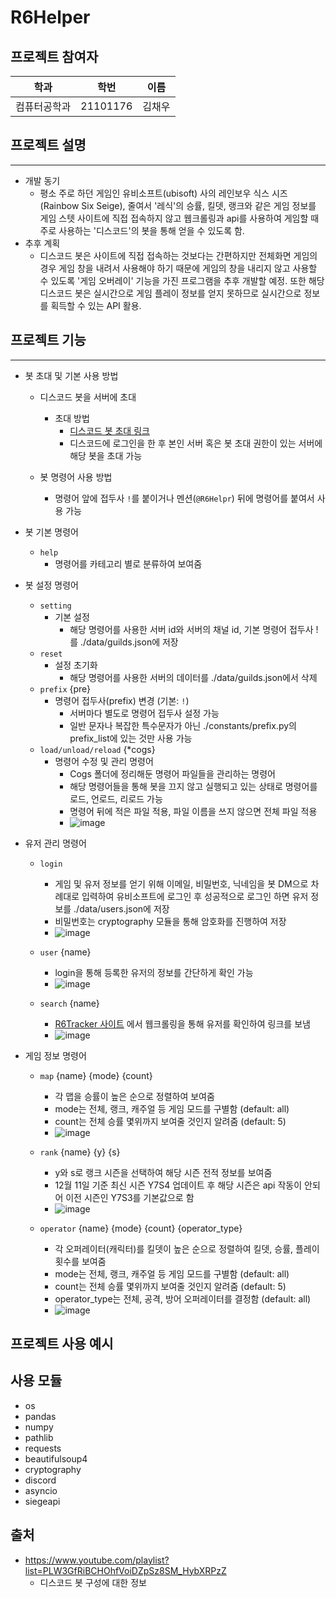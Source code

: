 # R6Helper

## 프로젝트 참여자

| 학과         | 학번     | 이름   |
| ------------ | -------- | ------ |
| 컴퓨터공학과 | 21101176 | 김채우 |

## 프로젝트 설명

---

-   개발 동기
    -   평소 주로 하던 게임인 유비소프트(ubisoft) 사의 레인보우 식스 시즈(Rainbow Six Seige), 줄여서 '레식'의 승률, 킬뎃, 랭크와 같은 게임 정보를 게임 스텟 사이트에 직접 접속하지 않고 웹크롤링과 api를 사용하여 게임할 때 주로 사용하는 '디스코드'의 봇을 통해 얻을 수 있도록 함.
-   추후 계획
    -   디스코드 봇은 사이트에 직접 접속하는 것보다는 간편하지만 전체화면 게임의 경우 게임 창을 내려서 사용해야 하기 때문에 게임의 창을 내리지 않고 사용할 수 있도록 '게임 오버레이' 기능을 가진 프로그램을 추후 개발할 예정. 또한 해당 디스코드 봇은 실시간으로 게임 플레이 정보를 얻지 못하므로 실시간으로 정보를 획득할 수 있는 API 활용.

## 프로젝트 기능

---

-   봇 초대 및 기본 사용 방법

    -   디스코드 봇을 서버에 초대

        -   초대 방법
            -   [디스코드 봇 초대 링크](https://discord.com/api/oauth2/authorize?client_id=1050716394792169562&permissions=137439291456&scope=bot)
            -   디스코드에 로그인을 한 후 본인 서버 혹은 봇 초대 권한이 있는 서버에 해당 봇을 초대 가능

    -   봇 명령어 사용 방법
        -   명령어 앞에 접두사 `!`를 붙이거나 멘션(`@R6Helpr`) 뒤에 명령어를 붙여서 사용 가능

-   봇 기본 명령어

    -   `help`
        -   명령어를 카테고리 별로 분류하여 보여줌

-   봇 설정 명령어

    -   `setting`
        -   기본 설정
            -   해당 명령어를 사용한 서버 id와 서버의 채널 id, 기본 명령어 접두사 !를 ./data/guilds.json에 저장
    -   `reset`
        -   설정 초기화
            -   해당 명령어를 사용한 서버의 데이터를 ./data/guilds.json에서 삭제
    -   `prefix` {pre}
        -   명령어 접두사(prefix) 변경 (기본: `!`)
            -   서버마다 별도로 명령어 접두사 설정 가능
            -   일반 문자나 복잡한 특수문자가 아닌 ./constants/prefix.py의 prefix_list에 있는 것만 사용 가능
    -   `load/unload/reload` {\*cogs}
        -   명령어 수정 및 관리 명령어
            -   Cogs 폴더에 정리해둔 명령어 파일들을 관리하는 명령어
            -   해당 명령어들을 통해 봇을 끄지 않고 실행되고 있는 상태로 명령어를 로드, 언로드, 리로드 가능
            -   명령어 뒤에 적은 파일 적용, 파일 이름을 쓰지 않으면 전체 파일 적용
            -   ![image](https://user-images.githubusercontent.com/113341200/206906445-d8e3c784-2f95-4451-b312-74780bb74523.png)


-   유저 관리 명령어

    -   `login`
        -   게임 및 유저 정보를 얻기 위해 이메일, 비밀번호, 닉네임을 봇 DM으로 차례대로 입력하여 유비소프트에 로그인 후 성공적으로 로그인 하면 유저 정보를 ./data/users.json에 저장
        -   비밀번호는 cryptography 모듈을 통해 암호화를 진행하여 저장
        -   ![image](https://user-images.githubusercontent.com/113341200/206906801-eb66f0c3-bb82-4e77-bd59-9b4961ef31f0.png)

    -   `user` {name}
        -   login을 통해 등록한 유저의 정보를 간단하게 확인 가능
        -   ![image](https://user-images.githubusercontent.com/113341200/206906831-d84702e5-7633-49f3-8d2c-7f5eaed1293b.png)

    -   `search` {name}
        -   [R6Tracker 사이트](https://r6.tracker.network/) 에서 웹크롤링을 통해 유저를 확인하여 링크를 보냄
        -   ![image](https://user-images.githubusercontent.com/113341200/206906839-fb5a068a-f7ff-4c20-b2af-4ce8fcf299f0.png)


-   게임 정보 명령어

    -   `map` {name} {mode} {count}
        -   각 맵을 승률이 높은 순으로 정렬하여 보여줌
        -   mode는 전체, 랭크, 캐주얼 등 게임 모드를 구별함 (default: all)
        -   count는 전체 승률 몇위까지 보여줄 것인지 알려줌 (default: 5)
        -   ![image](https://user-images.githubusercontent.com/113341200/206906864-02288665-6af2-44c8-a8b5-53ea23f8cc65.png)

    -   `rank` {name} {y} {s}
        -   y와 s로 랭크 시즌을 선택하여 해당 시즌 전적 정보를 보여줌
        -   12월 11일 기준 최신 시즌 Y7S4 업데이트 후 해당 시즌은 api 작동이 안되어 이전 시즌인 Y7S3를 기본값으로 함
        -   ![image](https://user-images.githubusercontent.com/113341200/206906883-48e80d79-7879-483c-9482-4d7b9b1760c6.png)

    -   `operator` {name} {mode} {count} {operator_type}
        -   각 오퍼레이터(캐릭터)를 킬뎃이 높은 순으로 정렬하여 킬뎃, 승률, 플레이 횟수를 보여줌
        -   mode는 전체, 랭크, 캐주얼 등 게임 모드를 구별함 (default: all)
        -   count는 전체 승률 몇위까지 보여줄 것인지 알려줌 (default: 5)
        -   operator_type는 전체, 공격, 방어 오퍼레이터를 결정함 (default: all)
        -   ![image](https://user-images.githubusercontent.com/113341200/206906895-d5efc750-44ce-4a62-8425-bc9c8d9d5769.png)


## 프로젝트 사용 예시

## 사용 모듈

-   os
-   pandas
-   numpy
-   pathlib
-   requests
-   beautifulsoup4
-   cryptography
-   discord
-   asyncio
-   siegeapi

## 출처

-   https://www.youtube.com/playlist?list=PLW3GfRiBCHOhfVoiDZpSz8SM_HybXRPzZ
    -   디스코드 봇 구성에 대한 정보
